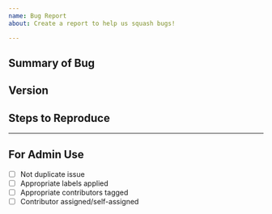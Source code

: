 ```yaml
---
name: Bug Report
about: Create a report to help us squash bugs!

---
```


<!-- < < < < < < < < < < < < < < < < < < < < < < < < < < < < < < < < < ☺ 
v                            ✰  Thanks for opening an issue! ✰    
v    Before smashing the submit button please review the template.
v    Please also ensure that this is not a duplicate issue :)  
☺ > > > > > > > > > > > > > > > > > > > > > > > > > > > > > > > > >  -->

<!--
IMPORTANT: Prior to opening a bug report, please check whether the issue discovered is affecting security. In such a
case, please consider contacting us directly instead of opening a public issue on this repository.
 -->

## Summary of Bug

<!-- Concisely describe the issue -->

## Version

<!-- git commit hash or release version -->

## Steps to Reproduce

<!-- What commands in order should someone run to reproduce your problem? -->

____

## For Admin Use

- [ ] Not duplicate issue
- [ ] Appropriate labels applied
- [ ] Appropriate contributors tagged
- [ ] Contributor assigned/self-assigned